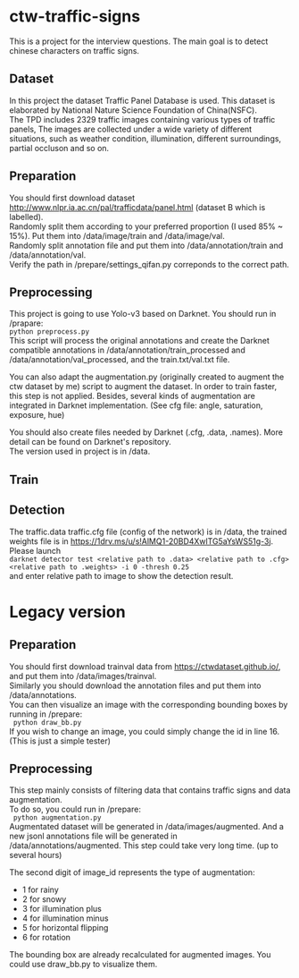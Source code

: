 # ctw-traffic-signs
This is a project for the interview questions. The main goal is to detect chinese characters on traffic signs.  
 
## Dataset
In this project the dataset Traffic Panel Database is used. This dataset is elaborated by National Nature Science Foundation of China(NSFC).   
The TPD includes 2329 traffic images containing various types of traffic panels, The images are collected under a wide variety of different situations, such as weather condition, illumination, different surroundings, partial occluson and so on.  

## Preparation
You should first download dataset http://www.nlpr.ia.ac.cn/pal/trafficdata/panel.html (dataset B which is labelled).  
Randomly split them according to your preferred proportion (I used 85% ~ 15%). Put them into /data/image/train and /data/image/val.  
Randomly split annotation file and put them into /data/annotation/train and /data/annotation/val.  
Verify the path in /prepare/settings_qifan.py correponds to the correct path.  

## Preprocessing
This project is going to use Yolo-v3 based on Darknet. You should run in /prapare:  
``` python preprocess.py ```  
This script will process the original annotations and create the Darknet compatible annotations in /data/annotation/train_processed and /data/annotation/val_processed, and the train.txt/val.txt file.  

You can also adapt the augmentation.py (originally created to augment the ctw dataset by me) script to augment the dataset. In order to train faster, this step is not applied.  Besides, several kinds of augmentation are integrated in Darknet implementation. (See cfg file: angle, saturation, exposure, hue)

You should also create files needed by Darknet (.cfg, .data, .names). More detail can be found on Darknet's repository.  
The version used in project is in /data.

## Train

## Detection
The traffic.data traffic.cfg file (config of the network) is in /data, the trained weights file is in https://1drv.ms/u/s!AlMQ1-20BD4XwlTG5aYsWS51g-3j.
Please launch  
```darknet detector test <relative path to .data> <relative path to .cfg> <relative path to .weights> -i 0 -thresh 0.25```  
and enter relative path to image to show the detection result.


# Legacy version
## Preparation
You should first download trainval data from https://ctwdataset.github.io/, and put them into /data/images/trainval.  
Similarly you should download the annotation files and put them into /data/annotations.  
You can then visualize an image with the corresponding bounding boxes by running in /prepare:  
```  python draw_bb.py  ```  
If you wish to change an image, you could simply change the id in line 16. (This is just a simple tester)
  
## Preprocessing
This step mainly consists of filtering data that contains traffic signs and data augmentation.  
To do so, you could run in /prepare:  
```  python augmentation.py  ```  
Augmentated dataset will be generated in /data/images/augmented. And a new jsonl annotations file will be generated in /data/annotations/augmented. This step could take very long time. (up to several hours) 
  
The second digit of image_id represents the type of augmentation:  
- 1 for rainy
- 2 for snowy
- 3 for illumination plus
- 4 for illumination minus
- 5 for horizontal flipping
- 6 for rotation
  
 The bounding box are already recalculated for augmented images. You could use draw_bb.py to visualize them.
